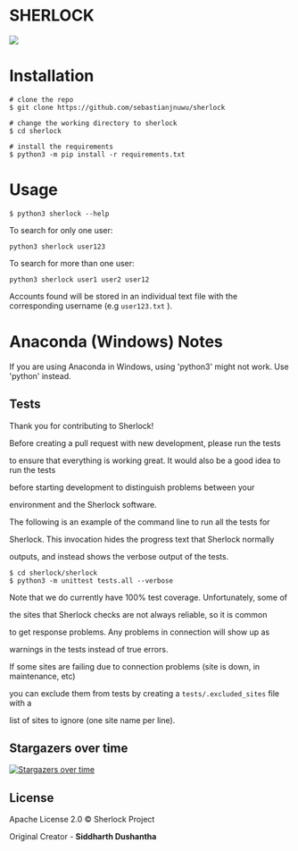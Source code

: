 # SHERLOCK 

![](https://raw.githubusercontent.com/sherlock-project/sherlock/master/images/sherlock_demo.gif)

# Installation
```
# clone the repo
$ git clone https://github.com/sebastianjnuwu/sherlock

# change the working directory to sherlock
$ cd sherlock

# install the requirements
$ python3 -m pip install -r requirements.txt
```

# Usage
```
$ python3 sherlock --help
```
To search for only one user:
```
python3 sherlock user123
```
To search for more than one user:
```
python3 sherlock user1 user2 user12
```
Accounts found will be stored in an individual text file with the corresponding username (e.g `user123.txt` ).

# Anaconda (Windows) Notes

If you are using Anaconda in Windows, using 'python3' might not work. Use 'python' instead.

## Tests

Thank you for contributing to Sherlock!

Before creating a pull request with new development, please run the tests

to ensure that everything is working great.  It would also be a good idea to run the tests

before starting development to distinguish problems between your

environment and the Sherlock software.

The following is an example of the command line to run all the tests for

Sherlock.  This invocation hides the progress text that Sherlock normally

outputs, and instead shows the verbose output of the tests.

```
$ cd sherlock/sherlock
$ python3 -m unittest tests.all --verbose
```

Note that we do currently have 100% test coverage.  Unfortunately, some of

the sites that Sherlock checks are not always reliable, so it is common

to get response problems.  Any problems in connection will show up as

warnings in the tests instead of true errors.

If some sites are failing due to connection problems (site is down, in maintenance, etc)

you can exclude them from tests by creating a `tests/.excluded_sites` file with a

list of sites to ignore (one site name per line).

## Stargazers over time

[![Stargazers over time](https://starchart.cc/sherlock-project/sherlock.svg)](https://starchart.cc/sherlock-project/sherlock)

## License

Apache License 2.0 © Sherlock Project<br/>

Original Creator - **Siddharth Dushantha**

